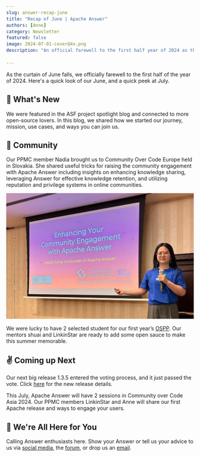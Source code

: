 ```yaml
---
slug: answer-recap-june
title: "Recap of June | Apache Answer"
authors: [Anne]
category: Newsletter
featured: false
image: 2024-07-01-cover@4x.png
description: "An official farewell to the first half year of 2024 as the curtain of June falls."

---
```


As the curtain of June falls, we officially farewell to the first half of the year of 2024. Here's a quick look of our June, and a quick peek at July.

## 🌟 What's New

We were featured in the ASF project spotlight blog and connected to more open-source lovers. In this blog, we shared how we started our journey, mission, use cases, and ways you can join us.

## 🫶 Community
Our PPMC member Nadia brought us to Community Over Code Europe held in Slovakia. She shared useful tricks for raising the community engagement with Apache Answer including insights on enhancing knowledge sharing, leveraging Answer for effective knowledge retention, and utilizing reputation and privilege systems in online communities.


![Nadia at Community Over Code Europe](COC%20Europe.webp)

We were lucky to have 2 selected student for our first year’s [OSPP](https://summer-ospp.ac.cn/org/projectlist?lang=en&pageNum=1&pageSize=50&programName). Our mentors shuai and LinkinStar are ready to add some open sauce to make this summer memorable.

## ✌️ Coming up Next
Our next big release 1.3.5 entered the voting process, and it just passed the vote. Click [here](https://github.com/apache/incubator-answer/releases/tag/v1.3.5) for the new release details.


This July, Apache Answer will have 2 sessions in Community over Code Asia 2024. Our PPMC members LinkinStar and Anne will share our first Apache release and ways to engage your users.

## 🤲 We're All Here for You    
Calling Answer enthusiasts here. Show your Answer or tell us your advice to us via [social media](https://medium.com/r/?url=https%3A%2F%2Ftwitter.com%2FAnswerDev), the [forum](https://medium.com/r/?url=https%3A%2F%2Fmeta.answer.dev%2F), or drop us an [email](https://medium.com/r/?url=http%3A%2F%2Fdev%40answer.apache.org%2F).